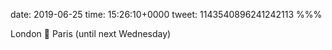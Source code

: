 date: 2019-06-25
time: 15:26:10+0000
tweet: 1143540896241242113
%%%

London 🚆 Paris (until next Wednesday)
